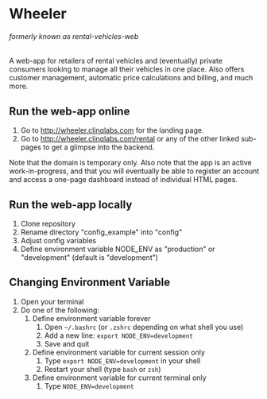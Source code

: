 # Wheeler
###### formerly known as rental-vehicles-web
A web-app for retailers of rental vehicles and (eventually) private consumers looking to manage all their vehicles in one place. Also offers customer management, automatic price calculations and billing, and much more.

## Run the web-app online

1. Go to http://wheeler.clinqlabs.com for the landing page.
2. Go to http://wheeler.clinqlabs.com/rental or any of the other linked sub-pages to get a glimpse into the backend.

Note that the domain is temporary only. Also note that the app is an active work-in-progress, and that you will eventually be able to register an account and access a one-page dashboard instead of individual HTML pages.

## Run the web-app locally

1. Clone repository
2. Rename directory "config_example" into "config"
3. Adjust config variables
4. Define environment variable NODE_ENV as "production" or "development" (default is "development")

## Changing Environment Variable

1. Open your terminal
2. Do one of the following:
    1. Define environment variable forever
        1. Open `~/.bashrc` (or `.zshrc` depending on what shell you use)
        2. Add a new line: `export NODE_ENV=development`
        3. Save and quit
    2. Define environment variable for current session only
        1. Type `export NODE_ENV=development` in your shell
        2. Restart your shell (type `bash` or `zsh`)
    3. Define environment variable for current terminal only
        1. Type `NODE_ENV=development`